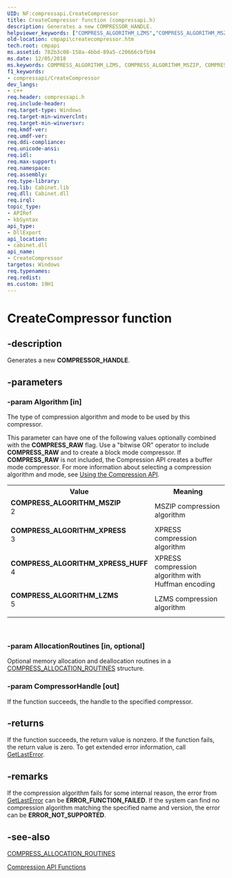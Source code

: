 ```yaml
---
UID: NF:compressapi.CreateCompressor
title: CreateCompressor function (compressapi.h)
description: Generates a new COMPRESSOR_HANDLE.
helpviewer_keywords: ["COMPRESS_ALGORITHM_LZMS","COMPRESS_ALGORITHM_MSZIP","COMPRESS_ALGORITHM_XPRESS","COMPRESS_ALGORITHM_XPRESS_HUFF","CreateCompressor","CreateCompressor function [Compression API]","cmpapi.createcompressor","compressapi/CreateCompressor"]
old-location: cmpapi\createcompressor.htm
tech.root: cmpapi
ms.assetid: 782b3c08-158a-4bbd-89a5-c20666cbfb94
ms.date: 12/05/2018
ms.keywords: COMPRESS_ALGORITHM_LZMS, COMPRESS_ALGORITHM_MSZIP, COMPRESS_ALGORITHM_XPRESS, COMPRESS_ALGORITHM_XPRESS_HUFF, CreateCompressor, CreateCompressor function [Compression API], cmpapi.createcompressor, compressapi/CreateCompressor
f1_keywords:
- compressapi/CreateCompressor
dev_langs:
- c++
req.header: compressapi.h
req.include-header: 
req.target-type: Windows
req.target-min-winverclnt: 
req.target-min-winversvr: 
req.kmdf-ver: 
req.umdf-ver: 
req.ddi-compliance: 
req.unicode-ansi: 
req.idl: 
req.max-support: 
req.namespace: 
req.assembly: 
req.type-library: 
req.lib: Cabinet.lib
req.dll: Cabinet.dll
req.irql: 
topic_type:
- APIRef
- kbSyntax
api_type:
- DllExport
api_location:
- cabinet.dll
api_name:
- CreateCompressor
targetos: Windows
req.typenames: 
req.redist: 
ms.custom: 19H1
---
```


# CreateCompressor function


## -description


Generates a new <b>COMPRESSOR_HANDLE</b>. 


## -parameters




### -param Algorithm [in]

The type of compression algorithm and mode to be used by this compressor.


This parameter can have one of the following values optionally combined with the <b>COMPRESS_RAW</b> flag.  Use a "bitwise OR" operator to include <b>COMPRESS_RAW</b> and to create a  block mode compressor.  If <b>COMPRESS_RAW</b> is not included, the Compression API creates a buffer mode compressor. For more information about selecting a compression algorithm and mode, see <a href="https://docs.microsoft.com/windows/desktop/cmpapi/using-the-compression-api">Using the Compression API</a>.



<table>
<tr>
<th>Value</th>
<th>Meaning</th>
</tr>
<tr>
<td width="40%"><a id="COMPRESS_ALGORITHM_MSZIP"></a><a id="compress_algorithm_mszip"></a><dl>
<dt><b>COMPRESS_ALGORITHM_MSZIP</b></dt>
<dt>2</dt>
</dl>
</td>
<td width="60%">
MSZIP compression algorithm

</td>
</tr>
<tr>
<td width="40%"><a id="COMPRESS_ALGORITHM_XPRESS"></a><a id="compress_algorithm_xpress"></a><dl>
<dt><b>COMPRESS_ALGORITHM_XPRESS</b></dt>
<dt>3</dt>
</dl>
</td>
<td width="60%">
XPRESS compression algorithm

</td>
</tr>
<tr>
<td width="40%"><a id="COMPRESS_ALGORITHM_XPRESS_HUFF"></a><a id="compress_algorithm_xpress_huff"></a><dl>
<dt><b>COMPRESS_ALGORITHM_XPRESS_HUFF</b></dt>
<dt>4</dt>
</dl>
</td>
<td width="60%">
XPRESS compression algorithm with Huffman encoding

</td>
</tr>
<tr>
<td width="40%"><a id="COMPRESS_ALGORITHM_LZMS"></a><a id="compress_algorithm_lzms"></a><dl>
<dt><b>COMPRESS_ALGORITHM_LZMS</b></dt>
<dt>5</dt>
</dl>
</td>
<td width="60%">
LZMS compression algorithm

</td>
</tr>
</table>
 


### -param AllocationRoutines [in, optional]

Optional memory allocation and deallocation routines in a <a href="/windows/win32/api/compressapi/ns-compressapi-compress_allocation_routines">COMPRESS_ALLOCATION_ROUTINES</a> structure.


### -param CompressorHandle [out]

If the function succeeds, the handle to the specified compressor.


## -returns



If the function succeeds, the return value is nonzero. If the function fails, the return value is zero. To get extended error information, call <a href="https://docs.microsoft.com/windows/desktop/api/errhandlingapi/nf-errhandlingapi-getlasterror">GetLastError</a>. 




## -remarks



If the compression algorithm fails for some internal reason, the error from <a href="https://docs.microsoft.com/windows/desktop/api/errhandlingapi/nf-errhandlingapi-getlasterror">GetLastError</a> can be <b>ERROR_FUNCTION_FAILED</b>.  If the system can find no compression algorithm matching the specified name and version, the error  can be <b>ERROR_NOT_SUPPORTED</b>. 




## -see-also




<a href="/windows/win32/api/compressapi/ns-compressapi-compress_allocation_routines">COMPRESS_ALLOCATION_ROUTINES</a>



<a href="https://docs.microsoft.com/windows/desktop/cmpapi/compression-api-functions">Compression API Functions</a>
 

 

